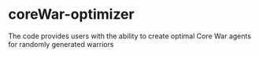 # coreWar-optimizer
The code provides users with the ability to create optimal Core War agents for randomly generated warriors
